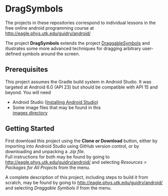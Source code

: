 # DragSymbols
The projects in these repositories correspond to individual lessons in the free online android 
programming course at http://eagle.phys.utk.edu/guidry/android/

The project <b>DragSymbols</b> extends the project <a href="https://github.com/guidrymwg/DraggableSymbols" target="_new">DraggableSymbols</a> and illustrates some more advanced
techniques for dragging arbitrary user-defined symbols around the screen.

## Prerequisites
This project assumes the Gradle build system in Android Studio. It was targeted at Android 6.0 (API 23) 
but should be compatible with API 15 and beyond.  You will need

 - Android Studio (<a href="https://developer.android.com/studio/install.html" target="_new">Installing Android Studio</a>)
 - Some image files that may be found in this  
 <a href="http://eagle.phys.utk.edu/guidry/android/images" target="_new">images directory</a>

## Getting Started
First download this project using the <b>Clone or Download</b> button, either by importing 
into Android Studio using GitHub version control, or by downloading and unpacking a <i>.zip file.</i>  
Full instructions for both may be found by going to 
http://eagle.phys.utk.edu/guidry/android/ and selecting <i>Resources > Packages for All Projects</i> from the menu.

A complete description of this project, including steps to build it from scratch, 
may be found by going to http://eagle.phys.utk.edu/guidry/android/ and selecting <em>Draggable Symbols II</em> from the menu.
